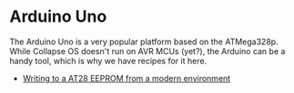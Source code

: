 # Arduino Uno

The Arduino Uno is a very popular platform based on the ATMega328p. While
Collapse OS doesn't run on AVR MCUs (yet?), the Arduino can be a handy tool,
which is why we have recipes for it here.

* [Writing to a AT28 EEPROM from a modern environment](at28/README.md)
